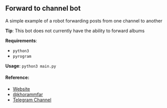 <h2>Forward to channel bot</h2>

A simple example of a robot forwarding posts from one channel to another

**Tip**: This bot does not currently have the ability to forward albums

**Requirements**:
  <ul>
    <li><code>python3</code></li>
    <li><code>pyrogram</code></li>
  </ul>
 
 **Usage**:
  <code>python3 main.py</code>
  
  <h4>Reference:</h4>
  <ul>
    <li> <a href='https://www.pysoft.ir'>Website</a> </li>
    <li> <a href='https://t.me/khorammfar'>@khorammfar</a> </li>
    <li> <a href='https://t.me/Pysoft_ir'>Telegram Channel</a> </li>
  </ul>
